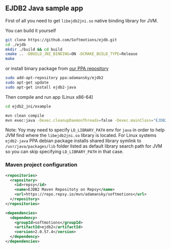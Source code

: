 ## EJDB2 Java sample app

First of all you need to get `libejdb2jni.so` native binding library for JVM.

You can build it yourself

```sh
git clone https://github.com/Softmotions/ejdb.git
cd ./ejdb
mkdir ./build && cd build
cmake .. -DBUILD_JNI_BINDING=ON -DCMAKE_BUILD_TYPE=Release
make
```

or install binary package from [our PPA repository](https://launchpad.net/~adamansky/+archive/ubuntu/ejdb2)

```sh
sudo add-apt-repository ppa:adamansky/ejdb2
sudo apt-get update
sudo apt-get install ejdb2-java
```

Then compile and run app (Linux x86-64)

```sh
cd ejdb2_jni/example

mvn clean compile
mvn exec:java -Dexec.cleanupDaemonThreads=false -Dexec.mainClass="EJDB2Example"
```

Note: Yoy may need to specify `LD_LIBRARY_PATH` env for `java` in order to help JVM find where
the `libejdb2jni.so` library is located. For Linux systems `ejdb2-java` PPA debian package installs
shared library symlink to `/usr/java/packages/lib` folder listed as default library search
path for JVM so you can skip specifying `LD_LIBRARY_PATH` in that case.

### Maven project configuration

```xml
<repositories>
  <repository>
    <id>repsy</id>
    <name>EJDB2 Maven Repositoty on Repsy</name>
    <url>https://repo.repsy.io/mvn/adamansky/softmotions</url>
  </repository>
</repositories>

<dependencies>
  <dependency>
    <groupId>softmotions</groupId>
    <artifactId>ejdb2</artifactId>
    <version>2.0.57.4</version>
  </dependency>
</dependencies>
```